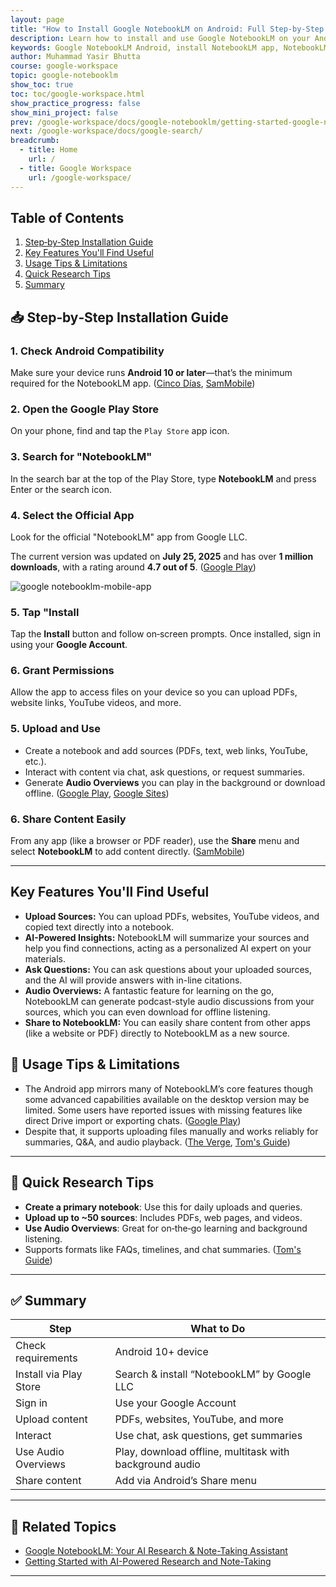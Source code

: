 ```yaml
---
layout: page
title: "How to Install Google NotebookLM on Android: Full Step-by-Step Guide (2025)"
description: Learn how to install and use Google NotebookLM on your Android phone in 2025. Follow this easy guide to download the app from the Play Store, set it up, upload content, and start using AI-powered features like summaries and audio overviews.
keywords: Google NotebookLM Android, install NotebookLM app, NotebookLM mobile guide, NotebookLM Android setup, Google AI notebook app, AI study tool Android, NotebookLM features, how to use NotebookLM, download Google NotebookLM, Android AI tools 2025
author: Muhammad Yasir Bhutta
course: google-workspace
topic: google-notebooklm
show_toc: true
toc: toc/google-workspace.html
show_practice_progress: false
show_mini_project: false
prev: /google-workspace/docs/google-notebooklm/getting-started-google-notebooklm.html
next: /google-workspace/docs/google-search/
breadcrumb:
  - title: Home
    url: /
  - title: Google Workspace
    url: /google-workspace/    
---
```


## Table of Contents

1. [Step‑by‑Step Installation Guide](#-stepbystep-installation-guide)
2. [Key Features You'll Find Useful](#key-features-youll-find-useful)
3. [Usage Tips & Limitations](#-usage-tips--limitations)
4. [Quick Research Tips](#-quick-research-tips)
5. [Summary](#-summary)


## 📥 Step‑by‑Step Installation Guide

### 1. Check Android Compatibility

Make sure your device runs **Android 10 or later**—that’s the minimum required for the NotebookLM app. ([Cinco Días][1], [SamMobile][2])

### 2. Open the Google Play Store

On your phone, find and tap the `Play Store` app icon.

### 3. Search for "NotebookLM"

In the search bar at the top of the Play Store, type **NotebookLM** and press Enter or the search icon. 

### 4. Select the Official App

Look for the official "NotebookLM" app from Google LLC.

The current version was updated on **July 25, 2025** and has over **1 million downloads**, with a rating around **4.7 out of 5**. ([Google Play][3])

![google notebooklm-mobile-app](https://res.cloudinary.com/da0pjikvw/image/upload/c_pad,w_512/v1753708308/notebooklm-mobile-app_dihh1s.jpg)

### 5. Tap "Install

Tap the **Install** button and follow on‑screen prompts. Once installed, sign in using your **Google Account**.

### 6. Grant Permissions

Allow the app to access files on your device so you can upload PDFs, website links, YouTube videos, and more.

### 5. Upload and Use

* Create a notebook and add sources (PDFs, text, web links, YouTube, etc.).
* Interact with content via chat, ask questions, or request summaries.
* Generate **Audio Overviews** you can play in the background or download offline. ([Google Play][3], [Google Sites][4])

### 6. Share Content Easily

From any app (like a browser or PDF reader), use the **Share** menu and select **NotebookLM** to add content directly. ([SamMobile][2])

---

## Key Features You'll Find Useful

* **Upload Sources:** You can upload PDFs, websites, YouTube videos, and copied text directly into a notebook.
* **AI-Powered Insights:** NotebookLM will summarize your sources and help you find connections, acting as a personalized AI expert on your materials.
* **Ask Questions:** You can ask questions about your uploaded sources, and the AI will provide answers with in-line citations.
* **Audio Overviews:** A fantastic feature for learning on the go, NotebookLM can generate podcast-style audio discussions from your sources, which you can even download for offline listening.
* **Share to NotebookLM:** You can easily share content from other apps (like a website or PDF) directly to NotebookLM as a new source.

## 🔧 Usage Tips & Limitations

* The Android app mirrors many of NotebookLM’s core features though some advanced capabilities available on the desktop version may be limited. Some users have reported issues with missing features like direct Drive import or exporting chats. ([Google Play][3])
* Despite that, it supports uploading files manually and works reliably for summaries, Q\&A, and audio playback. ([The Verge][5], [Tom's Guide][6])

---

## 🧠 Quick Research Tips

* **Create a primary notebook**: Use this for daily uploads and queries.
* **Upload up to \~50 sources**: Includes PDFs, web pages, and videos.
* **Use Audio Overviews**: Great for on‑the‑go learning and background listening.
* Supports formats like FAQs, timelines, and chat summaries. ([Tom's Guide][6])

---

## ✅ Summary

| Step                   | What to Do                                              |
| ---------------------- | ------------------------------------------------------- |
| Check requirements     | Android 10+ device                                      |
| Install via Play Store | Search & install “NotebookLM” by Google LLC             |
| Sign in                | Use your Google Account                                 |
| Upload content         | PDFs, websites, YouTube, and more                       |
| Interact               | Use chat, ask questions, get summaries                  |
| Use Audio Overviews    | Play, download offline, multitask with background audio |
| Share content          | Add via Android’s Share menu                            |


---

## 📘 **Related Topics**

- [Google NotebookLM: Your AI Research & Note-Taking Assistant](index.md)
- [Getting Started with AI-Powered Research and Note-Taking](getting-started-google-nootbooklm.md)

---

[1]: https://cincodias.elpais.com/smartlife/lifestyle/2025-05-20/notebooklm-de-google-llega-espana.html "La app de NotebookLM de Google llega a España para iOS y Android, así la descargas gratis"
[2]: https://www.sammobile.com/news/google-notebooklm-app-launched-android-galaxy-phones-tablets/ "Google's NotebookLM app now available for Galaxy phones"
[3]: https://play.google.com/store/apps/details?hl=en_US&id=com.google.android.apps.labs.language.tailwind "Google NotebookLM - Apps on Google Play"
[4]: https://sites.google.com/view/notebook-lm "Google Notebook LM"
[5]: https://www.theverge.com/news/669828/google-releases-its-notebooklm-mobile-app "Google releases its NotebookLM mobile app"
[6]: https://www.tomsguide.com/phones/how-to-use-googles-ai-powered-notebooklm-5-tips-to-get-started "How to use Google's AI-powered NotebookLM - 5 tips to get started"
[7]: https://en.wikipedia.org/wiki/NotebookLM "NotebookLM"
[8]: https://www.youtube.com/watch?pp=0gcJCfwAo7VqN5tD&v=nMZ7apHQR3I "How to Download & Install Google NotebookLM AI App 2025"
[9]: https://www.reddit.com/r/notebooklm/comments/1i3zl2l/notebooklm_app/ "NotebookLM App - Reddit"
[10]: https://notebooklm.google.com/ "Google NotebookLM"


